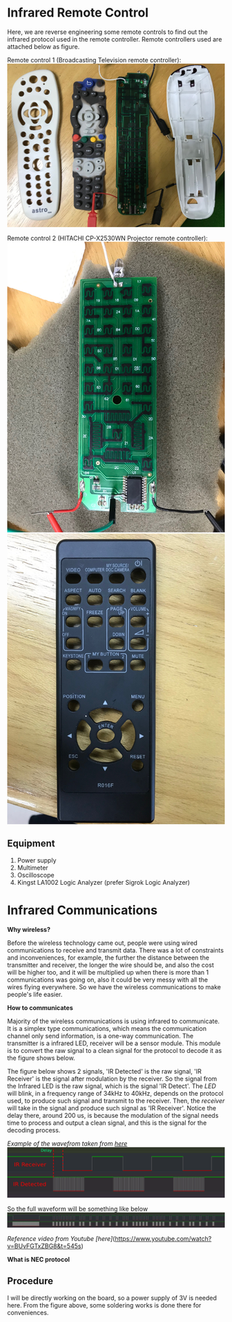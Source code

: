 Infrared Remote Control
=======================
Here, we are reverse engineering some remote controls to find out the infrared protocol used in the remote controller.
Remote controllers used are attached below as figure.

Remote control 1 (Broadcasting Television remote controller):
![astro](https://github.com/Bennyaw/Infrared-remote-control/blob/master/doc/RemoteModelsPic/IMG_1713.JPG)

Remote control 2 (HITACHI CP-X2530WN Projector remote controller):
![r016f_board](https://github.com/Bennyaw/Infrared-remote-control/blob/master/doc/RemoteModelsPic/IMG_1726.JPG)
![r016f_shell](https://github.com/Bennyaw/Infrared-remote-control/blob/master/doc/RemoteModelsPic/IMG_1729.JPG)

Equipment
----------
1. Power supply
2. Multimeter
3. Oscilloscope
4. Kingst LA1002 Logic Analyzer (prefer Sigrok Logic Analyzer)

Infrared Communications
=======================
**Why wireless?**

Before the wireless technology came out, people were using wired communications to receive and transmit data. There was a lot
of constraints and inconveniences, for example, the further the distance between the transmitter and receiver, the longer the
wire should be, and also the cost will be higher too, and it will be multiplied up when there is more than 1 communications was
going on, also it could be very messy with all the wires flying everywhere.
So we have the wireless communications to make people's life easier.

**How to communicates**

Majority of the wireless communications is using infrared to communicate. It is a simplex type communications, which means the communication channel only send information, is a one-way communication. The transmitter is a infrared LED, receiver will be a sensor
module. This module is to convert the raw signal to a clean signal for the protocol to decode it as the figure shows below.

The figure below shows 2 signals, 'IR Detected' is the raw signal, 'IR Receiver' is the signal after modulation by the receiver. So the
signal from the Infrared LED is the raw signal, which is the signal 'IR Detect'. The *LED* will blink, in a frequency range of 34kHz to 40kHz, depends on the protocol used, to produce such signal and transmit to the receiver. Then, the *receiver* will take in the signal and produce such signal as 'IR Receiver'. Notice the delay there, around 200 us, is because the modulation of the signal needs time to process and output a clean signal, and this is the signal for the decoding process.

*Example of the wavefrom taken from [here](https://sigrok.org/gitweb/?p=sigrok-dumps.git;a=tree;f=ir/nec/hama_8in1/tv_matsui_0001;h=6a7407c34054449832ee22e4d3cadb91596db981;hb=HEAD)*
![raw vs modulated](https://github.com/Bennyaw/Infrared-remote-control/blob/master/doc/infrared%20communication/raw%20vs%20modulated.PNG)

So the full waveform will be something like below
![full waveform](https://github.com/Bennyaw/Infrared-remote-control/blob/master/doc/infrared%20communication/full%20waveform.PNG)

*Reference video from Youtube [here]*(https://www.youtube.com/watch?v=BUvFGTxZBG8&t=545s)

**What is NEC protocol**



Procedure
---------
I will be directly working on the board, so a power supply of 3V is needed here. From the figure above, some soldering works
is done there for conveniences.
